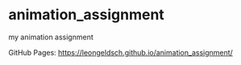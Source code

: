 # animation_assignment
my animation assignment

GitHub Pages: https://leongeldsch.github.io/animation_assignment/
